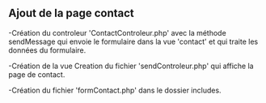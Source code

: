## Ajout de la page contact

-Création du controleur 'ContactControleur.php' avec la méthode sendMessage qui envoie le formulaire dans la vue 'contact' et qui traite les données du formulaire.

-Création de la vue Creation du fichier 'sendControleur.php' qui affiche la page de contact.

-Création du fichier 'formContact.php' dans le dossier includes.
